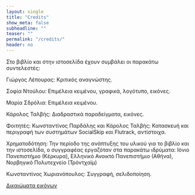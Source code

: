 ```yaml
---
layout: single
title: "Credits"
show_meta: false
subheadline: ""
teaser: ""
permalink: "/credits/"
header: no
---
```


Στο βιβλίο και στην ιστοσελίδα έχουν συμβάλει οι παρακάτω συντελεστές:

Γιώργος Λέπουρας: Κριτικός αναγνώστης.

Σοφία Ντούλου: Επιμέλεια κειμένου, γραφικά, λογότυπο, εικόνες.

Μαρία Σδρόλια: Επιμέλεια κειμένου.

Κάρολος Ταλβής: Διαδραστικά παραδείγματα, εικόνες.

Φοιτητές: Κωνσταντίνος Παρδάλης και Κάρολος Ταλβής: Κατασκευή και περιγραφή των συστημάτων SocialSkip και Flutrack, αντίστοιχα.

Χρηματοδότηση: Την περίοδο της ανάπτυξης του υλικού για το βιβλίο και την ιστοσελίδα, ο συγγραφέας εργαζόταν στα παρακάτω ιδρύματα: Ιόνιο Πανεπιστήμιο (Κέρκυρα), Ελληνικό Ανοικτό Πανεπιστήμιο (Αθήνα), Νορβηγικό Πολυτεχνείο (Τρόντχαϊμ)

Κωνσταντίνος Χωριανόπουλος: Συγγραφή, σελιδοποίηση.

[Δικαιώματα εικόνων](/image-credits/)
